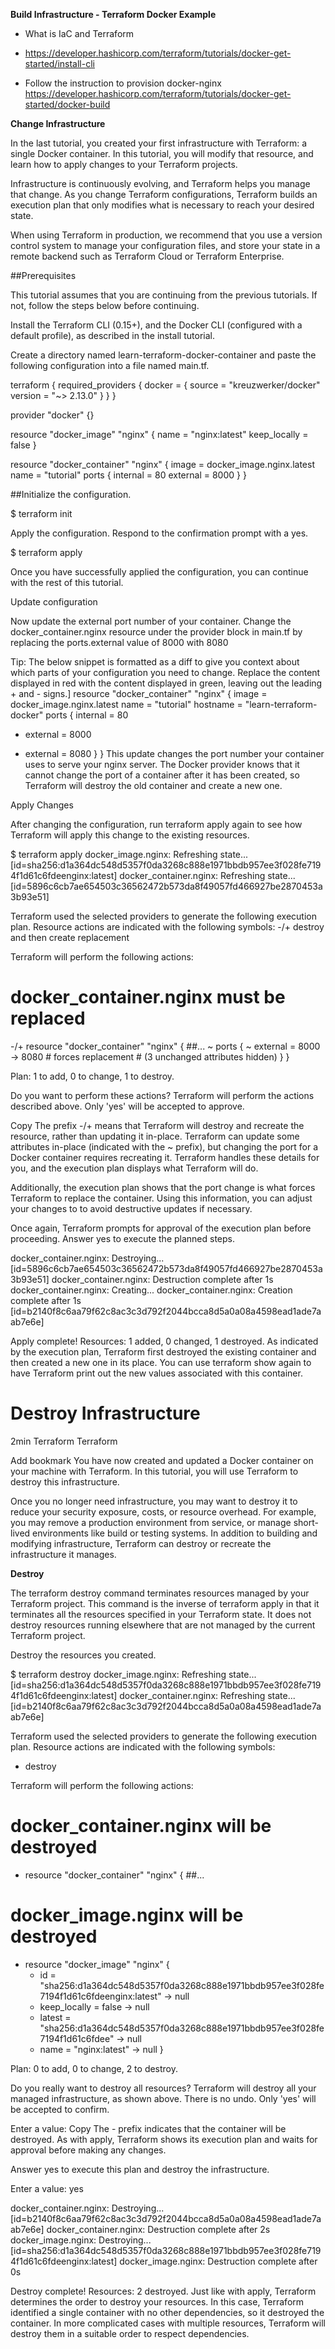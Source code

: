 **Build Infrastructure - Terraform Docker Example**

- What is IaC and Terraform
- https://developer.hashicorp.com/terraform/tutorials/docker-get-started/install-cli

- Follow the instruction to provision docker-nginx
https://developer.hashicorp.com/terraform/tutorials/docker-get-started/docker-build

**Change Infrastructure**

In the last tutorial, you created your first infrastructure with Terraform: a single Docker container. In this tutorial, you will modify that resource, and learn how to apply changes to your Terraform projects.

Infrastructure is continuously evolving, and Terraform helps you manage that change. As you change Terraform configurations, Terraform builds an execution plan that only modifies what is necessary to reach your desired state.

When using Terraform in production, we recommend that you use a version control system to manage your configuration files, and store your state in a remote backend such as Terraform Cloud or Terraform Enterprise.

##Prerequisites

This tutorial assumes that you are continuing from the previous tutorials. If not, follow the steps below before continuing.

Install the Terraform CLI (0.15+), and the Docker CLI (configured with a default profile), as described in the install tutorial.

Create a directory named learn-terraform-docker-container and paste the following configuration into a file named main.tf.


terraform {
  required_providers {
    docker = {
      source  = "kreuzwerker/docker"
      version = "~> 2.13.0"
    }
  }
}

provider "docker" {}

resource "docker_image" "nginx" {
  name         = "nginx:latest"
  keep_locally = false
}

resource "docker_container" "nginx" {
  image = docker_image.nginx.latest
  name  = "tutorial"
  ports {
    internal = 80
    external = 8000
  }
}


##Initialize the configuration.

$ terraform init

Apply the configuration. Respond to the confirmation prompt with a yes.

$ terraform apply

Once you have successfully applied the configuration, you can continue with the rest of this tutorial.

Update configuration

Now update the external port number of your container. Change the docker_container.nginx resource under the provider block in main.tf by replacing the ports.external value of 8000 with 8080

Tip: The below snippet is formatted as a diff to give you context about which parts of your configuration you need to change. Replace the content displayed in red with the content displayed in green, leaving out the leading + and - signs.]
resource "docker_container" "nginx" {
  image = docker_image.nginx.latest
  name  = "tutorial"
  hostname = "learn-terraform-docker"
  ports {
    internal = 80
-   external = 8000
+   external = 8080
  }
}
This update changes the port number your container uses to serve your nginx server. The Docker provider knows that it cannot change the port of a container after it has been created, so Terraform will destroy the old container and create a new one.

Apply Changes

After changing the configuration, run terraform apply again to see how Terraform will apply this change to the existing resources.

$ terraform apply
docker_image.nginx: Refreshing state... [id=sha256:d1a364dc548d5357f0da3268c888e1971bbdb957ee3f028fe7194f1d61c6fdeenginx:latest]
docker_container.nginx: Refreshing state... [id=5896c6cb7ae654503c36562472b573da8f49057fd466927be2870453a3b93e51]

Terraform used the selected providers to generate the following execution plan.
Resource actions are indicated with the following symbols:
-/+ destroy and then create replacement

Terraform will perform the following actions:

  # docker_container.nginx must be replaced
-/+ resource "docker_container" "nginx" {
##...
      ~ ports {
          ~ external = 8000 -> 8080 # forces replacement
            # (3 unchanged attributes hidden)
        }
    }

Plan: 1 to add, 0 to change, 1 to destroy.

Do you want to perform these actions?
  Terraform will perform the actions described above.
  Only 'yes' will be accepted to approve.

Copy
The prefix -/+ means that Terraform will destroy and recreate the resource, rather than updating it in-place. Terraform can update some attributes in-place (indicated with the ~ prefix), but changing the port for a Docker container requires recreating it. Terraform handles these details for you, and the execution plan displays what Terraform will do.

Additionally, the execution plan shows that the port change is what forces Terraform to replace the container. Using this information, you can adjust your changes to to avoid destructive updates if necessary.

Once again, Terraform prompts for approval of the execution plan before proceeding. Answer yes to execute the planned steps.

docker_container.nginx: Destroying... [id=5896c6cb7ae654503c36562472b573da8f49057fd466927be2870453a3b93e51]
docker_container.nginx: Destruction complete after 1s
docker_container.nginx: Creating...
docker_container.nginx: Creation complete after 1s [id=b2140f8c6aa79f62c8ac3c3d792f2044bcca8d5a0a08a4598ead1ade7aab7e6e]

Apply complete! Resources: 1 added, 0 changed, 1 destroyed.
As indicated by the execution plan, Terraform first destroyed the existing container and then created a new one in its place. You can use terraform show again to have Terraform print out the new values associated with this container.

# Destroy Infrastructure

2min
Terraform
Terraform

Add bookmark
You have now created and updated a Docker container on your machine with Terraform. In this tutorial, you will use Terraform to destroy this infrastructure.

Once you no longer need infrastructure, you may want to destroy it to reduce your security exposure, costs, or resource overhead. For example, you may remove a production environment from service, or manage short-lived environments like build or testing systems. In addition to building and modifying infrastructure, Terraform can destroy or recreate the infrastructure it manages.

**Destroy**

The terraform destroy command terminates resources managed by your Terraform project. This command is the inverse of terraform apply in that it terminates all the resources specified in your Terraform state. It does not destroy resources running elsewhere that are not managed by the current Terraform project.

Destroy the resources you created.

$ terraform destroy
docker_image.nginx: Refreshing state... [id=sha256:d1a364dc548d5357f0da3268c888e1971bbdb957ee3f028fe7194f1d61c6fdeenginx:latest]
docker_container.nginx: Refreshing state... [id=b2140f8c6aa79f62c8ac3c3d792f2044bcca8d5a0a08a4598ead1ade7aab7e6e]

Terraform used the selected providers to generate the following execution plan.
Resource actions are indicated with the following symbols:
  - destroy

Terraform will perform the following actions:

  # docker_container.nginx will be destroyed
  - resource "docker_container" "nginx" {
##...

  # docker_image.nginx will be destroyed
  - resource "docker_image" "nginx" {
      - id           = "sha256:d1a364dc548d5357f0da3268c888e1971bbdb957ee3f028fe7194f1d61c6fdeenginx:latest" -> null
      - keep_locally = false -> null
      - latest       = "sha256:d1a364dc548d5357f0da3268c888e1971bbdb957ee3f028fe7194f1d61c6fdee" -> null
      - name         = "nginx:latest" -> null
    }

Plan: 0 to add, 0 to change, 2 to destroy.

Do you really want to destroy all resources?
  Terraform will destroy all your managed infrastructure, as shown above.
  There is no undo. Only 'yes' will be accepted to confirm.

  Enter a value:
Copy
The - prefix indicates that the container will be destroyed. As with apply, Terraform shows its execution plan and waits for approval before making any changes.

Answer yes to execute this plan and destroy the infrastructure.

  Enter a value: yes

docker_container.nginx: Destroying... [id=b2140f8c6aa79f62c8ac3c3d792f2044bcca8d5a0a08a4598ead1ade7aab7e6e]
docker_container.nginx: Destruction complete after 2s
docker_image.nginx: Destroying... [id=sha256:d1a364dc548d5357f0da3268c888e1971bbdb957ee3f028fe7194f1d61c6fdeenginx:latest]
docker_image.nginx: Destruction complete after 0s

Destroy complete! Resources: 2 destroyed.
Just like with apply, Terraform determines the order to destroy your resources. In this case, Terraform identified a single container with no other dependencies, so it destroyed the container. In more complicated cases with multiple resources, Terraform will destroy them in a suitable order to respect dependencies.




